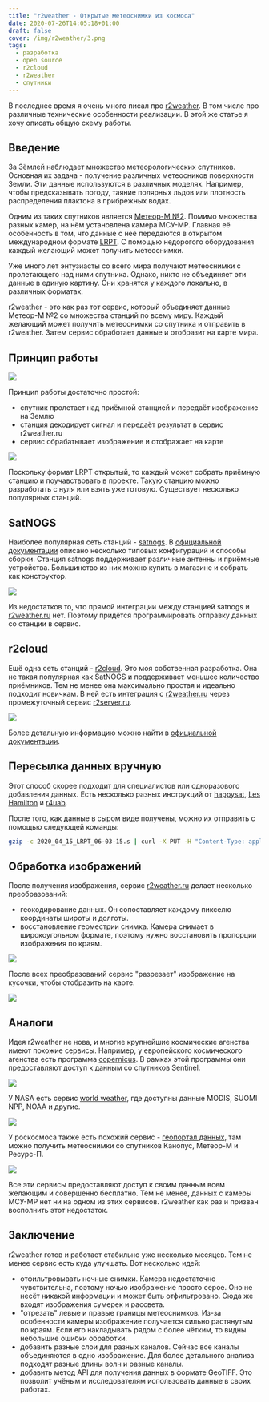 ```yaml
---
title: "r2weather - Открытые метеоснимки из космоса"
date: 2020-07-26T14:05:18+01:00
draft: false
cover: /img/r2weather/3.png
tags:
  - разработка
  - open source
  - r2cloud
  - r2weather
  - спутники
---
```


В последнее время я очень много писал про [r2weather](https://r2weather.ru). В том числе про различные технические особенности реализации. В этой же статье я хочу описать общую схему работы.

## Введение

За Зёмлей наблюдает множество метеорологических спутников. Основная их задача - получение различных метеосников поверхности Земли. Эти данные используются в различных моделях. Например, чтобы предсказывать погоду, таяние полярных льдов или плотность распределения плактона в прибрежных водах.

Одним из таких спутников является [Метеор-М №2](https://ru.wikipedia.org/wiki/Метеор-М_№2). Помимо множества разных камер, на нём установлена камера МСУ-МР. Главная её особенность в том, что данные с неё передаются в открытом международном формате [LRPT](https://planet.iitp.ru/spacecraft/meteor_m_n2_structure_2.pdf). С помощью недорогого оборудования каждый желающий может получить метеоснимки.

Уже много лет энтузиасты со всего мира получают метеоснимки с пролетающего над ними спутника. Однако, никто не объединяет эти данные в единую картину. Они хранятся у каждого локально, в различных форматах.

r2weather - это как раз тот сервис, который объединяет данные Метеор-М №2 со множества станций по всему миру. Каждый желающий может получить метеоснимки со спутника и отправить в r2weather. Затем сервис обработает данные и отобразит на карте мира.

## Принцип работы

![](/img/r2weather/diagram.png)

Принцип работы достаточно простой:

 * спутник пролетает над приёмной станцией и передаёт изображение на Землю 
 * станция декодирует сигнал и передаёт результат в сервис r2weather.ru
 * сервис обрабатывает изображение и отображает на карте
 
![](/img/r2weather/3.png)

Поскольку формат LRPT открытый, то каждый может собрать приёмную станцию и поучавствовать в проекте. Такую станцию можно разработать с нуля или взять уже готовую. Существует несколько популярных станций.

## SatNOGS

Наиболее популярная сеть станций - [satnogs](https://satnogs.org/). В [официальной документации](https://wiki.satnogs.org/Main_Page) описано несколько типовых конфигураций и способы сборки. Станция satnogs поддерживает различные антенны и приёмные устройства. Большинство из них можно купить в магазине и собрать как конструктор.

![](/img/r2weather/4.png)

Из недостатков то, что прямой интеграции между станцией satnogs и [r2weather.ru](https://r2weather.ru) нет. Поэтому придётся программировать отправку данных со станции в сервис.

## r2cloud

Ещё одна сеть станций - [r2cloud](https://github.com/dernasherbrezon/r2cloud). Это моя собственная разработка. Она не такая популярная как SatNOGS и поддерживает меньшее количество приёмников. Тем не менее она максимально простая и идеально подходит новичкам. В ней есть интеграция с [r2weather.ru](https://r2weather.ru) через промежуточный сервис [r2server.ru](https://r2server.ru).

![](/img/r2weather/r2server-data.png)

Более детальную информацию можно найти в [официальной документации](https://r2weather.ru/howto).

## Пересылка данных вручную

Этот способ скорее подходит для специалистов или одноразового добавления данных. Есть несколько разных инструкций от [happysat](http://happysat.nl/Setup_Meteor/Setup.html),  [Les Hamilton](https://leshamilton.co.uk/soft/Guide-to-Receiving-Meteor.pdf) и [r4uab](https://r4uab.ru/priyom-meteosnimkov-so-sputnikov-meteor-m/).

После того, как данные в сыром виде получены, можно их отправить с помощью следующей команды:

```bash
gzip -c 2020_04_15_LRPT_06-03-15.s | curl -X PUT -H "Content-Type: application/octet-stream" -H "Authorization: xxx" \ -H "Content-Encoding: gzip" "https://r2weather.ru/api/v1/lrpt/soft?receptionTime=2020_04_15_LRPT_06-03-15" -v --data-binary @-
```

## Обработка изображений

После получения изображения, сервис [r2weather.ru](https://r2weather.ru) делает несколько преобразований:

 * геокодирование данных. Он сопоставляет каждому пикселю координаты широты и долготы.
 * восстановление геоместрии снимка. Камера снимает в широкоугольном формате, поэтому нужно восстановить пропорции изображения по краям.

![](/img/georeferencing-gcp/6.png)

После всех преобразований сервис "разрезает" изображение на кусочки, чтобы отобразить на карте.

![](/img/r2weather/6.png)

## Аналоги

Идея r2weather не нова, и многие крупнейшие космические агенства имеют похожие сервисы. Например, у европейского космического агенства есть программа [copernicus](https://www.copernicus.eu/en). В рамках этой программы они предоставляют доступ к данным со спутников Sentinel.

![](/img/r2weather/0.png)

У NASA есть сервис [world weather](https://worldwind.arc.nasa.gov/worldweather/), где доступны данные MODIS, SUOMI NPP, NOAA и другие.

![](/img/r2weather/1.png)

У роскосмоса также есть похожий сервис - [геопортал данных](https://gptl.ru), там можно получить метеоснимки со спутников Канопус, Метеор-М и Ресурс-П.

![](/img/r2weather/2.png)

Все эти сервисы предоставляют доступ к своим данным всем желающим и совершенно бесплатно. Тем не менее, данных с камеры МСУ-МР нет ни на одном из этих сервисов. r2weather как раз и призван восполнить этот недостаток.

## Заключение

r2weather готов и работает стабильно уже несколько месяцев. Тем не менее сервис есть куда улучшать. Вот несколько идей:

 * отфильтровывать ночные снимки. Камера недостаточно чувствительна, поэтому ночью изображение просто серое. Оно не несёт никакой информации и может быть отфильтровано. Сюда же входят изображения сумерек и рассвета.
 * "отрезать" левые и правые границы метеоснимков. Из-за особенности камеры изображение получается сильно растянутым по краям. Если его накладывать рядом с более чётким, то видны небольшие ошибки обработки.
 * добавить разные слои для разных каналов. Сейчас все каналы объединяются в одно изображение. Для более детального анализа подходят разные длины волн и разные каналы.
 * добавить метод API для получения данных в формате GeoTIFF. Это позволит учёным и исследователям использовать данные в своих работах.
